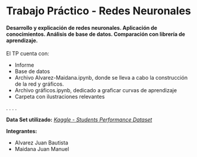 # Trabajo Práctico - **Redes Neuronales**
#### Desarrollo y explicación de redes neuronales. Aplicación de conocimientos. Análisis de base de datos. Comparación con librería de aprendizaje. 


El TP cuenta con:
- Informe
- Base de datos
- Archivo Alvarez-Maidana.ipynb, donde se lleva a cabo la construcción de la red y gráficos.
- Archivo gráficos.ipynb, dedicado a graficar curvas de aprendizaje
- Carpeta con ilustraciones relevantes

. . . .

**Data Set utilizado:** [*Kaggle - Students Performance Dataset*](https://www.kaggle.com/datasets/rabieelkharoua/students-performance-dataset)

**Integrantes:**
* Alvarez Juan Bautista
* Maidana Juan Manuel
